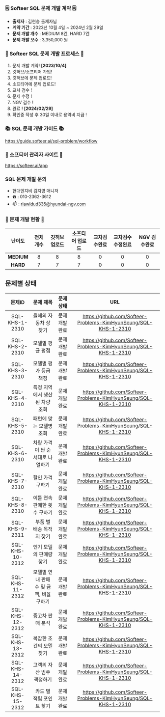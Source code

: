 ### 🗒️ Softeer SQL 문제 개발 계약 🗒️
- **출제자** : 김현승 출제자님
- **계약 기간** : 2023년 10월 4일 ~ 2024년 2월 29일  
- **문제 개발 개수** : MEDIUM 8건, HARD 7건  
- **문제 개발 보수** : 3,350,000 원

### 💚 Softeer SQL 문제 개발 프로세스 💚
1. 문제 개발 계약!   **[2023/10/4]**
2. 깃허브/소프티어 가입!
3. 깃허브에 문제 업로드!
4. 소프티어에 문제 업로드!
5. 교차 검수 !
6. 문제 수정 !
7. NGV 검수 !
8. 완료 !  **[2024/02/29]**
9. 확인증 작성 후 30일 이내로 용역비 지급 ! 

### 📚 SQL 문제 개발 가이드 📚
https://guide.softeer.ai/sql-problem/workflow

### 🌼 소프티어 관리자 사이트 🌼
https://softeer.ai/app
  
### SQL 문제 개발 문의 
- 현대엔지비 김지영 매니저 
- ☎️ : 010-2362-3612
- 📫 : rlawldud335@hyundai-ngv.com

### 📍 문제 개발 현황 📍
| 난이도  | 전체 개수 | 깃허브 업로드 | 소프티어 업로드 | 교차검수완료 | 교차검수 수정완료 | NGV 검수완료 |
|:------------:|:-----:|:------------:|:---------------:|:------------:|:------------:|:-------------:|
| **MEDIUM**  |   8    |      8        |       8       |      0       |       0        |       0        |
| **HARD**    |    7   |      7        |       7        |      0       |       0       |       0        |

## 문제별 상태
| 문제ID  | 문제 제목 | 문제 상태 | URL |
|:------------:|:-----:|:------------:|:--:|
| SQL-KHS-1-2310  |   올해의 자동차 상 찾기    |      문제 개발 완료        |https://github.com/Softeer-Problems-KimHyunSeung/SQL-KHS-1-2310|
| SQL-KHS-2-2310  |   모델별 평균 평점         |      문제 개발 완료        |https://github.com/Softeer-Problems-KimHyunSeung/SQL-KHS-1-2310|
| SQL-KHS-3-2310  |   모델별 평가 등급 책정    |      문제 개발 완료        |https://github.com/Softeer-Problems-KimHyunSeung/SQL-KHS-1-2310|
| SQL-KHS-4-2310  |   특정 지역에서 생산된 차량 조회    |      문제 개발 완료        |https://github.com/Softeer-Problems-KimHyunSeung/SQL-KHS-1-2310|
| SQL-KHS-5-2310  |   패턴에 맞는 모델명 조회   |      문제 개발 완료        |https://github.com/Softeer-Problems-KimHyunSeung/SQL-KHS-1-2310|
| SQL-KHS-6-2310  |   차량 가격이 싼 순서대로 나열하기    |      문제 개발 완료        |https://github.com/Softeer-Problems-KimHyunSeung/SQL-KHS-1-2310|
| SQL-KHS-7-2310  |   할인 가격 구하기    |      문제 개발 완료        |https://github.com/Softeer-Problems-KimHyunSeung/SQL-KHS-1-2310|
| SQL-KHS-8-2310  |   이틀 연속 판매한 횟수 구하기    |      문제 개발 완료        |https://github.com/Softeer-Problems-KimHyunSeung/SQL-KHS-1-2310|
| SQL-KHS-9-2311  |   부품 별 배송 목적지 찾기    |      문제 개발 완료        |https://github.com/Softeer-Problems-KimHyunSeung/SQL-KHS-1-2310|
| SQL-KHS-10-2312  |   인기 모델의 판매량 찾기    |      문제 개발 완료        |https://github.com/Softeer-Problems-KimHyunSeung/SQL-KHS-1-2310|
| SQL-KHS-11-2312  |   모델별 연내 판매 수 및 금액, 비율 구하기    |      문제 개발 완료        |https://github.com/Softeer-Problems-KimHyunSeung/SQL-KHS-1-2310|
| SQL-KHS-12-2312  |   중고차 판매 분석    |      문제 개발 완료        |https://github.com/Softeer-Problems-KimHyunSeung/SQL-KHS-1-2310|
| SQL-KHS-13-2312  |   복잡한 조건의 모델 찾기    |      문제 개발 완료        |https://github.com/Softeer-Problems-KimHyunSeung/SQL-KHS-1-2310|
| SQL-KHS-14-2312  |   고객의 자산 범주 책정하기    |      문제 개발 완료        |https://github.com/Softeer-Problems-KimHyunSeung/SQL-KHS-1-2310|
| SQL-KHS-15-2312  |   카드 별 적립 포인트 찾기    |      문제 개발 완료        |https://github.com/Softeer-Problems-KimHyunSeung/SQL-KHS-1-2310|
